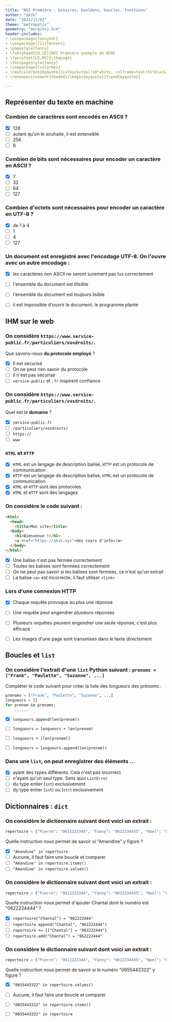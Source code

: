 ```yaml
---
title: "NSI Première - binaires, booléens, boucles, fonctions"
author: "qkzk"
date: "2021/11/02"
theme: "metropolis"
geometry: "margin=1.5cm"
header-includes:
- \usepackage{fancyhdr}
- \usepackage[T1]{fontenc}
- \pagestyle{fancy}
- \fancyhead[CO,CE]{NSI Première exemple de QCM}
- \fancyfoot[LE,RO]{\thepage}
- \thispagestyle{fancy}
- \usepackage{tcolorbox}
- \newtcolorbox{myquote}{colback=teal!10!white, colframe=teal!55!black}
- \renewenvironment{Shaded}{\begin{myquote}}{\end{myquote}}

---
```



## Représenter du texte en machine 

### Combien de caractères sont encodés en ASCII ?

- [x] 128
- [ ] autant qu'on le souhaite, il est extensible
- [ ] 256
- [ ] 8

### Combien de bits sont nécessaires pour encoder un caractère en ASCII ?

- [x] 7
- [ ] 32
- [ ] 64
- [ ] 127

### Combien d'octets sont nécessaires pour encoder un caractère en UTF-8 ?

- [x] de 1 à 4
- [ ] 1
- [ ] 4
- [ ] 127

### Un document est enregistré avec l'encodage UTF-8. On l'ouvre avec un autre encodage :

- [x] les caractères non ASCII ne seront surement pas lus correctement
- [ ] l'ensemble du document est illisible
- [ ] l'ensemble du document est toujours lisible
- [ ] il est impossible d'ouvrir le document, le programme plante


## IHM sur le web


### On considère `https://www.service-public.fr/particuliers/vosdroits/`.

Que savons-nous **du protocole employé** ?

- [x] Il est sécurisé
- [ ] On ne peut rien savoir du protocole
- [ ] Il n'est pas sécurisé
- [ ] `service-public` et `.fr` inspirent confiance

### On considère `https://www.service-public.fr/particuliers/vosdroits/`.

Quel est le **domaine** ?

- [x] `service-public.fr`
- [ ] `/particuliers/vosdroits/`
- [ ] `https://`
- [ ] `www`

### `HTML` et `HTTP`

- [x] `HTML` est un langage de description balisé, `HTTP` est un protocole de communication
- [x] `HTTP` est un langage de description balisé, `HTML` est un protocole de communication
- [x] `HTML` et `HTTP` sont des protocoles
- [x] `HTML` et `HTTP` sont des langages

### On considère le code suivant :

```html
<html>
  <head>
    <title>Mon site</title>
  <body>
    <h1>Bienvenue !</h1>
    <a href="https://qkzk.xyz">des cours d'info</a>
  </body>
</html>
```

- [x] Une balise n'est pas fermée correctement
- [ ] Toutes les balises sont fermées correctement
- [ ] On ne peut pas savoir si les balises sont fermées, ce n'est qu'un extrait
- [ ] La balise `<a>` est incorrecte, il faut utiliser `<link>`

### Lors d'une connexion HTTP

- [x] Chaque requête provoque au plus une réponse
- [ ] Une requête peut engendrer plusieurs réponses
- [ ] Plusieurs requêtes peuvent engendrer une seule réponse, c'est plus efficace
- [ ] Les images d'une page sont transmises dans le texte directement


## Boucles et `list`

### On considère l'extrait d'une `list` Python suivant : `prenoms = ["Frank", "Paulette", "Suzanne", ...]`

Compléter le code suivant pour créer la liste des longueurs des prénoms :

```python
prenoms = ["Frank", "Paulette", "Suzanne", ...]
longueurs = []
for prenom in prenoms:
    ......
```

- [x] `longueurs.append(len(prenom))`
- [ ] `longueurs = longueurs + len(prenom)`
- [ ] `longueurs + [len(prenom)]`
- [ ] `longueurs = longueurs.append(len(prenom))`


### Dans une `list`, on peut enregistrer des éléments ...


- [x] ayant des types différents. Cela n'est pas incorrect
- [ ] n'ayant qu'un seul type. Sans quoi `ListError`
- [ ] du type entier (`int`) exclusivement
- [ ] dy type entier (`int`) ou (`str`) exclusivement

## Dictionnaires : `dict`

### On considère le dictionnaire suivant dont voici un extrait :

```python
repertoire = {"Pierre": "0611223344", "Fanny": "0622334455", "Nael": "0677889900", ...}
```

Quelle instruction nous permet de savoir si "Amandine" y figure ?

- [x] `"Amandine" in repertoire`
- [ ] Aucune, il faut faire une boucle et comparer
- [ ] `"Amandine" in repertoire.items()`
- [ ] `"Amandine" in repertoire.values()`

### On considère le dictionnaire suivant dont voici un extrait :

```python
repertoire = {"Pierre": "0611223344", "Fanny": "0622334455", "Nael": "0677889900", ...}
```

Quelle instruction nous permet d'ajouter Chantal dont le numéro est "0622224444" ?

- [x] `repertoire["Chantal"] = "062222444"`
- [ ] `repertoire.append("Chantal", "062222444")`
- [ ] `repertoire += {["Chantal"] = "062222444"}`
- [ ] `repertoire.add("Chantal") = "062222444"`

### On considère le dictionnaire suivant dont voici un extrait :

```python
repertoire = {"Pierre": "0611223344", "Fanny": "0622334455", "Nael": "0677889900", ...}
```

Quelle instruction nous permet de savoir si le numéro "0655443322" y figure ?

- [x] `"0655443322" in repertoire.values()`
- [ ] Aucune, il faut faire une boucle et comparer
- [ ] `"0655443322" in repertoire.items()`
- [ ] `"0655443322" in repertoire`

